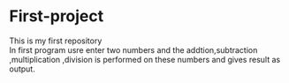 # First-project
This is my first repository
<br>
In first program usre enter two numbers and the addtion,subtraction ,multiplication ,division is performed on these numbers and gives result as output.
